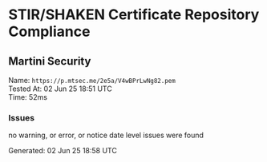 # STIR/SHAKEN Certificate Repository Compliance

## Martini Security

Name: `https://p.mtsec.me/2e5a/V4wBPrLwNg82.pem`\
Tested At: 02 Jun 25 18:51 UTC\
Time: 52ms

### Issues

no warning, or error, or notice date level issues were found

Generated: 02 Jun 25 18:58 UTC